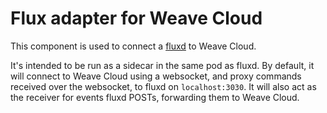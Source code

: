# Flux adapter for Weave Cloud

This component is used to connect a [fluxd](https://github.com/weaveworks/flux) to Weave Cloud.

It's intended to be run as a sidecar in the same pod as fluxd. By default, it will connect to
Weave Cloud using a websocket, and proxy commands received over the websocket, to fluxd on
`localhost:3030`. It will also act as the receiver for events fluxd POSTs, forwarding them to
Weave Cloud.
